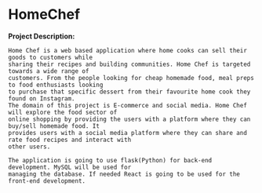 # HomeChef
**Project Description:**

    Home Chef is a web based application where home cooks can sell their goods to customers while
    sharing their recipes and building communities. Home Chef is targeted towards a wide range of
    customers. From the people looking for cheap homemade food, meal preps to food enthusiasts looking
    to purchase that specific dessert from their favourite home cook they found on Instagram.
    The domain of this project is E-commerce and social media. Home Chef will explore the food sector of
    online shopping by providing the users with a platform where they can buy/sell homemade food. It
    provides users with a social media platform where they can share and rate food recipes and interact with
    other users.

    The application is going to use flask(Python) for back-end development. MySQL will be used for
    managing the database. If needed React is going to be used for the front-end development.
